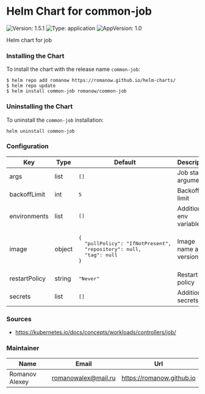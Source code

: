 # Helm Chart for common-job

![Version: 1.5.1](https://img.shields.io/badge/Version-1.5.1-informational?style=flat-square) ![Type: application](https://img.shields.io/badge/Type-application-informational?style=flat-square) ![AppVersion: 1.0](https://img.shields.io/badge/AppVersion-1.0-informational?style=flat-square)

Helm chart for job

### Installing the Chart

To install the chart with the release name `common-job`:

```shell
$ helm repo add romanow https://romanow.github.io/helm-charts/
$ helm repo update
$ helm install common-job romanow/common-job
```

### Uninstalling the Chart

To uninstall the `common-job` installation:

```shell
helm uninstall common-job
```

### Configuration

<table>
	<thead>
		<th>Key</th>
		<th>Type</th>
		<th>Default</th>
		<th>Description</th>
	</thead>
	<tbody>
		<tr>
			<td>args</td>
			<td>list</td>
			<td><pre lang="json">
[]
</pre>
</td>
			<td>Job startup arguments</td>
		</tr>
		<tr>
			<td>backoffLimit</td>
			<td>int</td>
			<td><pre lang="json">
5
</pre>
</td>
			<td>Backoff limit</td>
		</tr>
		<tr>
			<td>environments</td>
			<td>list</td>
			<td><pre lang="json">
[]
</pre>
</td>
			<td>Additional env variables</td>
		</tr>
		<tr>
			<td>image</td>
			<td>object</td>
			<td><pre lang="json">
{
  "pullPolicy": "IfNotPresent",
  "repository": null,
  "tag": null
}
</pre>
</td>
			<td>Image name and version</td>
		</tr>
		<tr>
			<td>restartPolicy</td>
			<td>string</td>
			<td><pre lang="json">
"Never"
</pre>
</td>
			<td>Restart policy</td>
		</tr>
		<tr>
			<td>secrets</td>
			<td>list</td>
			<td><pre lang="json">
[]
</pre>
</td>
			<td>Additional secrets</td>
		</tr>
	</tbody>
</table>

### Sources

* <https://kubernetes.io/docs/concepts/workloads/controllers/job/>

### Maintainer

| Name | Email | Url |
| ---- | ------ | --- |
| Romanov Alexey | <romanowalex@mail.ru> | <https://romanow.github.io> |
